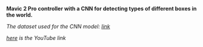 **Mavic 2 Pro controller with a CNN for detecting types of different boxes in the world.**

*The dataset used for the CNN model: [link](https://docs.google.com/document/d/1HN9np7kDS9zph0zncIxFYezDnyOSDNuaJPQjYtQkXKY/)*

*[here](https://www.youtube.com/watch?v=Y0QVIHfZDj8) is the YouTube link*
